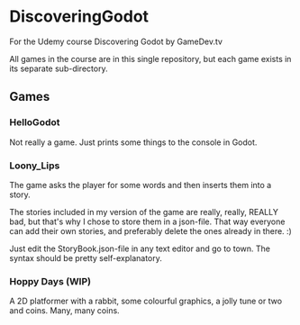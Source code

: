 # DiscoveringGodot
 For the Udemy course Discovering Godot by GameDev.tv

All games in the course are in this single repository, but each game exists in its separate sub-directory.

## Games
### HelloGodot
Not really a game. Just prints some things to the console in Godot.

### Loony_Lips
The game asks the player for some words and then inserts them into a story.

The stories included in my version of the game are really, really, REALLY bad, but that's why I chose to store them in a json-file. That way everyone can add their own stories, and preferably delete the ones already in there. :)

Just edit the StoryBook.json-file in any text editor and go to town. The syntax should be pretty self-explanatory.

### Hoppy Days (WIP)
A 2D platformer with a rabbit, some colourful graphics, a jolly tune or two and coins. Many, many coins.